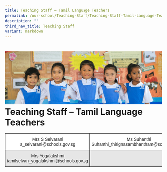 ```yaml
---
title: Teaching Staff – Tamil Language Teachers
permalink: /our-school/Teaching-Staff/Teaching-Staff-Tamil-Language-Teachers/
description: ""
third_nav_title: Teaching Staff
variant: markdown
---
```

![](/images/Banners/banner_ourschool__5_.jpg)
Teaching Staff – Tamil Language Teachers
========================================

<style type="text/css">
.tg  {border-collapse:collapse;border-spacing:0;}
.tg td{border-color:black;border-style:solid;border-width:1px;font-family:Arial, sans-serif;font-size:14px;
  overflow:hidden;padding:10px 5px;word-break:normal;}
.tg th{border-color:black;border-style:solid;border-width:1px;font-family:Arial, sans-serif;font-size:14px;
  font-weight:normal;overflow:hidden;padding:10px 5px;word-break:normal;}
.tg .tg-a3j2{background-color:#FFF;color:#222;text-align:center;vertical-align:middle}
.tg .tg-gj5f{background-color:#E6E6E6;color:#222;text-align:center;vertical-align:middle}
.tg .tg-0lax{text-align:left;vertical-align:top}
</style>
<table class="tg">
<thead>
  <tr>
    <th class="tg-a3j2">Mrs S Selvarani<br>s_selvarani@schools.gov.sg</th>
    <th class="tg-a3j2">Ms Suhanthi<br>Suhanthi_thirignasambhantham@schools.gov.sg</th>
  </tr>
</thead>
<tbody>
  <tr>
    <td class="tg-gj5f">Mrs Yogalakshmi<br>tamilselvan_yogalakshmi@schools.gov.sg</td>
    <td class="tg-gj5f"></td>
  </tr>
</tbody>
</table>